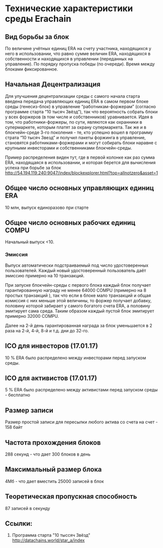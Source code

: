 
# Технические характеристики среды Erachain

## Вид борьбы за блок
По величине учётных единиц ERA на счету участника, находящихся у него в использовании, что равно сумме величин ERA, находящихся в собственности и находящихся в управлении (переданных на управление). По порядку пропуска победы (по очереди). Время между блоками фиксированное.

## Начальная Децентрализация
Для улучшения децентрализации среды с самого начала старта введена передача управляющих единиц ERA в самом первом блоке среды (генесиз-блок) в управление “работникам-форжерам” (согласно программе старта “10 тысяч Звёзд”), так что вероятность собрать блоки у всех форжеров (в том числе и собственников) уравнивается. Идея в том, что работники-форжеры, по сути, являются как охранники в супермаркете, которым платят за охрану супермаркета. Так же и в блокчейн-среде 3-го поколения - те, кто успешно вошел в программу страта “10 тысяч Звезд” и получил пакеты форжинга в управление, становятся работниками-форжерами и могут собирать блоки наравне с крупными инвесторами и собственниками блокчейн-среды.

Пример распределения виден тут, где в первой колонке как раз сумма ERA, находящаяся в использовании, и которая берется для вычисления успеха при борьбе за блок
http://54.194.119.240:9047/index/blockexplorer.html?top=allnotzero&asset=1

## Общее число основных управляющих единиц ERA
10 млн, выпуск единоразово при старте

## Общее число основных рабочих единиц COMPU
Начальный выпуск <10.
### Эмиссия
Выпуск автоматически подстраиваемый под число удостоверенных пользователей. Каждый новый удостоверенный пользователь даёт эмиссию примерно на 10 транзакций.

При запуске блокчейн-среды с первого блока каждый блок получает гарантированную награду не менее 64000 COMPU (примерно на 8 простых транзакций ), так что если в блоке мало транзакций и общая комиссия с них меньше этой величины, то форжер получает добавку, половину которой забирает у самого богатого счета ERA, а половину эмитирует сама среда. Таким образом каждый пустой блок эмитирует примерно 32000 COMPU.

Далее на 2-й день гарантированная награда за блок уменьшается в 2 раза на 2-й, 4-й, 8-й и т.д. дни до 32-го.

## ICO для инвесторов (17.01.17)
10 % ERA было распределено между инвесторами перед запуском среды.

## ICO для активистов (17.01.17)
5 % ERA было распределено между активистами перед запуском среды - бесплатно

## Размер записи
Размер простой записи для пересылки любого актива со счета на счет - 158 байт

## Частота прохождения блоков
288 секунд - что дает 300 блоков в день

## Максимальный размер блока
4Мб - что дает вместить 25000 записей в блок

## Теоретическая пропускная способность
87 записей в секунду

## Ссылки:
1. Программа старта "10 тыссяч Звёзд" http://datachains.world/star_a/index
